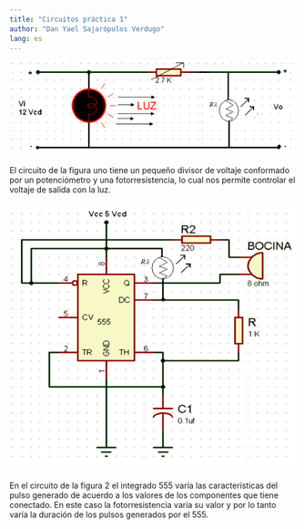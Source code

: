 ```yaml
---
title: "Circuitos práctica 1"
author: "Dan Yael Sajarópulos Verdugo"
lang: es
---
```


![Circuito 1](c1.png)

El circuito de la figura uno tiene un pequeño divisor de voltaje conformado por un potenciómetro y una fotorresistencia, lo cual nos permite controlar el voltaje de salida con la luz.


![Circuito 2](c2.png)

En el circuito de la figura 2 el integrado 555 varía las características del pulso generado de acuerdo a los valores de los componentes que tiene conectado. En este caso la fotorresistencia varía su valor y por lo tanto varía la duración de los pulsos generados por el 555.


